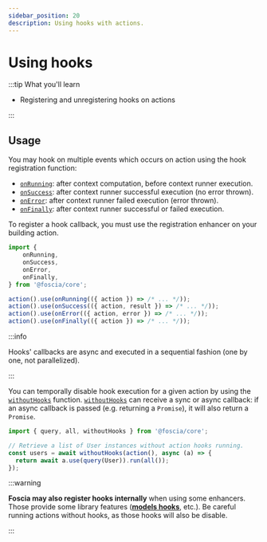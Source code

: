 ```yaml
---
sidebar_position: 20
description: Using hooks with actions.
---
```


# Using hooks

:::tip What you'll learn

- Registering and unregistering hooks on actions

:::

## Usage

You may hook on multiple events which occurs on action using the hook
registration function:

- [`onRunning`](/docs/api/@foscia/core/functions/onRunning):
  after context computation, before context runner execution.
- [`onSuccess`](/docs/api/@foscia/core/functions/onSuccess):
  after context runner successful execution (no error thrown).
- [`onError`](/docs/api/@foscia/core/functions/onError):
  after context runner failed execution (error thrown).
- [`onFinally`](/docs/api/@foscia/core/functions/onFinally):
  after context runner successful or failed execution.

To register a hook callback, you must use the registration enhancer on your
building action.

```typescript
import {
    onRunning,
    onSuccess,
    onError,
    onFinally,
} from '@foscia/core';

action().use(onRunning(({ action }) => /* ... */));
action().use(onSuccess(({ action, result }) => /* ... */));
action().use(onError(({ action, error }) => /* ... */));
action().use(onFinally(({ action }) => /* ... */));
```

:::info

Hooks' callbacks are async and executed in a sequential fashion (one by one, not
parallelized).

:::

You can temporally disable hook execution for a given action by using the
[`withoutHooks`](/docs/api/@foscia/core/functions/withoutHooks) function.
[`withoutHooks`](/docs/api/@foscia/core/functions/withoutHooks) can receive
a sync or async callback: if an async callback is passed (e.g. returning a
`Promise`), it will also return a `Promise`.

```typescript
import { query, all, withoutHooks } from '@foscia/core';

// Retrieve a list of User instances without action hooks running.
const users = await withoutHooks(action(), async (a) => {
  return await a.use(query(User)).run(all());
});
```

:::warning

**Foscia may also register hooks internally** when using some enhancers. Those
provide some library features
([**models hooks**](/docs/digging-deeper/models/models-hooks), etc.). Be careful running
actions without hooks, as those hooks will also be disable.

:::
